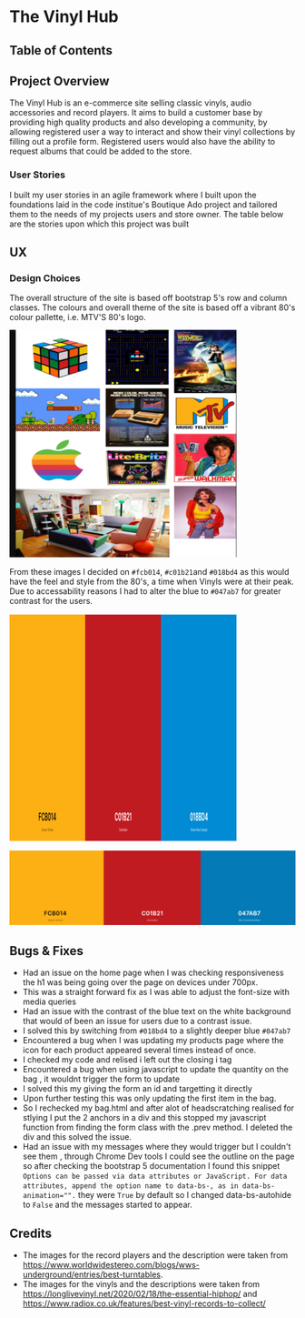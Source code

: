 # The Vinyl Hub

## Table of Contents

## Project Overview
The Vinyl Hub is an e-commerce site selling classic vinyls, audio accessories and record players.
It aims to build a customer base by providing high quality products and also developing a community,
by allowing registered user a way to interact and show their vinyl collections by filling out a profile form.
Registered users would also have the ability to request albums that could be added to the store.


### User Stories 
I built my user stories in an agile framework where I built upon the foundations laid in 
the code institue's Boutique Ado project and tailored them to the needs of my projects users and store owner.
The table below are the stories upon which this project was built

## UX

### Design Choices 

The overall structure of the site is based off bootstrap 5's row and column classes.
The colours and overall theme of the site is based off a vibrant 80's colour pallette, i.e. MTV'S 80's logo.

![80s brand inspiration](media/1980s-brand-inspiration_1_400x400.png)

From these images I decided on `#fcb014`, `#c01b21`and `#018bd4` as this would have the feel and style from the 80's,
a time when Vinyls were at their peak. Due to accessability reasons I had to alter the blue to `#047ab7` for greater contrast for the users.

![colour pallette](media/mtv-80s-color-scheme_400x400.png)

![update color pallette](media/new_color_palette.png)





## Bugs & Fixes 

* Had an issue on the home page when I was checking responsiveness the h1 was being going over the page on devices under 700px.
* This was a straight forward fix as I was able to adjust the font-size with media queries
* Had an issue with the contrast of the blue text on the white background that would of been an issue 
for users due to a contrast issue.
* I solved this by switching from `#018bd4` to a slightly deeper blue `#047ab7`
* Encountered a bug when I was updating my products page where the icon for each product appeared several times instead of once.
* I checked my code and relised i left out the closing i tag
* Encountered a bug when using javascript to update the quantity on the bag , it wouldnt trigger the form to update
* I solved this my giving the form an id and targetting it directly
* Upon further testing this was only updating the first item in the bag.
* So I rechecked my bag.html and after alot of headscratching realised for stlying I put the 2 anchors in a div and this stopped my javascript function from finding the form class with the .prev method. I deleted the div and this solved the issue.
* Had an issue with my messages where they would trigger but I couldn't see them , through Chrome Dev tools I could see the outline on the page
so after checking the bootstrap 5 documentation I found this snippet `Options can be passed via data attributes or JavaScript. For data attributes, append the option name to data-bs-, as in data-bs-animation="".` they were `True` by default so I changed data-bs-autohide to `False` and the messages started to appear.

## Credits 

* The images for the record players and the description were taken from https://www.worldwidestereo.com/blogs/wws-underground/entries/best-turntables.
* The images for the vinyls and the descriptions were taken from https://longlivevinyl.net/2020/02/18/the-essential-hiphop/ and https://www.radiox.co.uk/features/best-vinyl-records-to-collect/